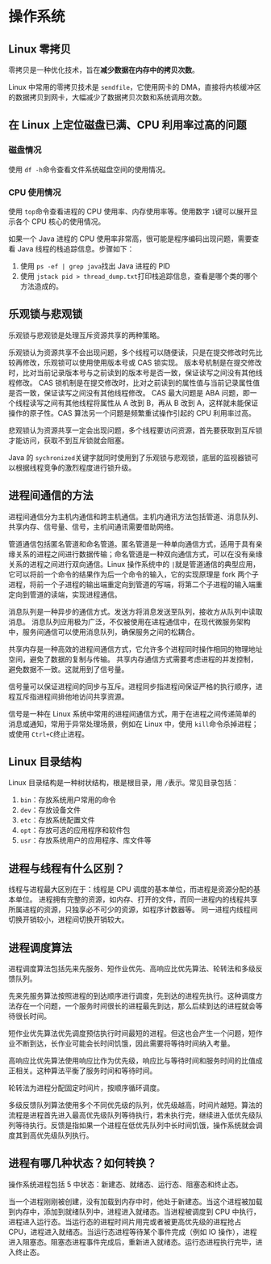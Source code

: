 # 操作系统

## Linux 零拷贝
零拷贝是一种优化技术，旨在**减少数据在内存中的拷贝次数**。

Linux 中常用的零拷贝技术是 `sendfile`，它使用网卡的 DMA，直接将内核缓冲区的数据拷贝到网卡，大幅减少了数据拷贝次数和系统调用次数。

## 在 Linux 上定位磁盘已满、CPU 利用率过高的问题

### 磁盘情况
使用 `df -h`命令查看文件系统磁盘空间的使用情况。

### CPU 使用情况
使用 `top`命令查看进程的 CPU 使用率、内存使用率等。使用数字 `1`键可以展开显示各个 CPU 核心的使用情况。

如果一个 Java 进程的 CPU 使用率非常高，很可能是程序编码出现问题，需要查看 Java 线程的栈追踪信息。步骤如下：

1. 使用 `ps -ef | grep java`找出 Java 进程的 PID
2. 使用 `jstack pid > thread_dump.txt`打印栈追踪信息，查看是哪个类的哪个方法造成的。

## 乐观锁与悲观锁
乐观锁与悲观锁是处理互斥资源共享的两种策略。

乐观锁认为资源共享不会出现问题，多个线程可以随便读，只是在提交修改时先比较再修改，乐观锁可以使用使用版本号或 CAS 锁实现。
版本号机制是在提交修改时，比对当前记录版本号与之前读到的版本号是否一致，保证读写之间没有其他线程修改。
CAS 锁机制是在提交修改时，比对之前读到的属性值与当前记录属性值是否一致，保证读写之间没有其他线程修改。
CAS 最大问题是 ABA 问题，即一个线程读写之间有其他线程将属性从 A 改到 B，再从 B 改到 A，这样就未能保证操作的原子性。CAS 算法另一个问题是频繁重试操作引起的 CPU 利用率过高。

悲观锁认为资源共享一定会出现问题，多个线程要访问资源，首先要获取到互斥锁才能访问，获取不到互斥锁就会阻塞。

Java 的 `sychronized`关键字就同时使用到了乐观锁与悲观锁，底层的监视器锁可以根据线程竞争的激烈程度进行锁升级。

## 进程间通信的方法

进程间通信分为主机内通信和跨主机通信。主机内通讯方法包括管道、消息队列、共享内存、信号量、信号，主机间通讯需要借助网络。

管道通信包括匿名管道和命名管道。匿名管道是一种单向通信方式，适用于具有亲缘关系的进程之间进行数据传输；命名管道是一种双向通信方式，可以在没有亲缘关系的进程之间进行双向通信。Linux 操作系统中的 `|`就是管道通信的典型应用，它可以将前一个命令的结果作为后一个命令的输入，它的实现原理是 fork 两个子进程，将前一个子进程的输出端重定向到管道的写端，将第二个子进程的输入端重定向到管道的读端，实现进程通信。

消息队列是一种异步的通信方式。发送方将消息发送至队列，接收方从队列中读取消息。
消息队列应用极为广泛，不仅被使用在进程通信中，在现代微服务架构中，服务间通信可以使用消息队列，确保服务之间的松耦合。

共享内存是一种高效的进程间通信方式，它允许多个进程同时操作相同的物理地址空间，避免了数据的复制与传输。
共享内存通信方式需要考虑进程的并发控制，避免数据不一致。这就用到了信号量。

信号量可以保证进程间的同步与互斥。进程同步指进程间保证严格的执行顺序，进程互斥指进程间排他地访问共享资源。

信号是一种在 Linux 系统中常用的进程间通信方式，用于在进程之间传递简单的消息或通知，常用于异常处理场景，例如在 Linux 中，使用 `kill`命令杀掉进程；或使用 `Ctrl+C`终止进程。

## Linux 目录结构

Linux 目录结构是一种树状结构，根是根目录，用 `/`表示。常见目录包括：

1. `bin`：存放系统用户常用的命令
2. `dev`：存放设备文件
3. `etc`：存放系统配置文件
4. `opt`：存放可选的应用程序和软件包
5. `usr`：存放系统用户的应用程序、库文件等


## 进程与线程有什么区别？

线程与进程最大区别在于：线程是 CPU 调度的基本单位，而进程是资源分配的基本单位。
进程拥有完整的资源，如内存、打开的文件，而同一进程内的线程共享所属进程的资源，只独享必不可少的资源，如程序计数器等。
同一进程内线程间切换开销较小，进程间切换开销较大。

## 进程调度算法

进程调度算法包括先来先服务、短作业优先、高响应比优先算法、轮转法和多级反馈队列。

先来先服务算法按照进程的到达顺序进行调度，先到达的进程先执行。这种调度方法存在一个问题，一个服务时间很长的进程最先到达，那么后续到达的进程就会等待很长时间。

短作业优先算法优先调度预估执行时间最短的进程。但这也会产生一个问题，短作业不断到达，长作业可能会长时间饥饿，因此需要将等待时间纳入考量。

高响应比优先算法使用响应比作为优先级，响应比与等待时间和服务时间的比值成正相关。这种算法平衡了服务时间和等待时间。

轮转法为进程分配固定时间片，按顺序循环调度。

多级反馈队列算法使用多个不同优先级的队列，优先级越高，时间片越短。算法的流程是进程首先进入最高优先级队列等待执行，若未执行完，继续进入低优先级队列等待执行。反馈是指如果一个进程在低优先队列中长时间饥饿，操作系统就会调度其到高优先级队列执行。

## 进程有哪几种状态？如何转换？

操作系统进程包括 5 中状态：新建态、就绪态、运行态、阻塞态和终止态。

当一个进程刚刚被创建，没有加载到内存中时，他处于新建态。当这个进程被加载到内存中，添加到就绪队列中，进程进入就绪态。当进程被调度到 CPU 中执行，进程进入运行态。当运行态的进程时间片用完或者被更高优先级的进程抢占 CPU，进程进入就绪态。当运行态进程等待某个事件完成（例如 IO 操作），进程进入阻塞态。阻塞态进程事件完成后，重新进入就绪态。运行态进程执行完毕，进入终止态。
